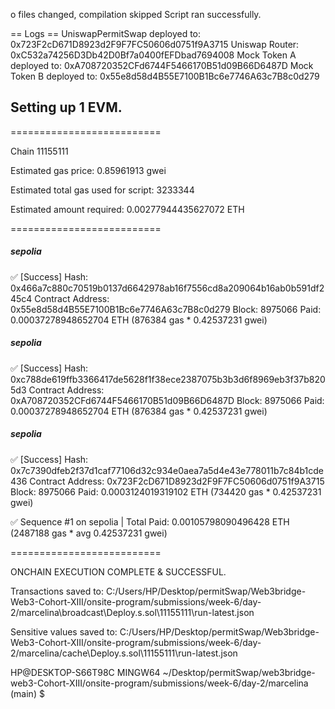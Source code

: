o files changed, compilation skipped
Script ran successfully.

== Logs ==
  UniswapPermitSwap deployed to: 0x723F2cD671D8923d2F9F7FC50606d0751f9A3715
  Uniswap Router: 0xC532a74256D3Db42D0Bf7a0400fEFDbad7694008
  Mock Token A deployed to: 0xA708720352CFd6744F5466170B51d09B66D6487D
  Mock Token B deployed to: 0x55e8d58d4B55E7100B1Bc6e7746A63c7B8c0d279

## Setting up 1 EVM.

==========================

Chain 11155111

Estimated gas price: 0.85961913 gwei

Estimated total gas used for script: 3233344

Estimated amount required: 0.00277944435627072 ETH

==========================

##### sepolia
✅  [Success] Hash: 0x466a7c880c70519b0137d6642978ab16f7556cd8a209064b16ab0b591df245c4
Contract Address: 0x55e8d58d4B55E7100B1Bc6e7746A63c7B8c0d279
Block: 8975066
Paid: 0.00037278948652704 ETH (876384 gas * 0.42537231 gwei)


##### sepolia
✅  [Success] Hash: 0xc788de619ffb3366417de5628f1f38ece2387075b3b3d6f8969eb3f37b8205d3
Contract Address: 0xA708720352CFd6744F5466170B51d09B66D6487D
Block: 8975066
Paid: 0.00037278948652704 ETH (876384 gas * 0.42537231 gwei)


##### sepolia
✅  [Success] Hash: 0x7c7390dfeb2f37d1caf77106d32c934e0aea7a5d4e43e778011b7c84b1cde436
Contract Address: 0x723F2cD671D8923d2F9F7FC50606d0751f9A3715
Block: 8975066
Paid: 0.0003124019319102 ETH (734420 gas * 0.42537231 gwei)

✅ Sequence #1 on sepolia | Total Paid: 0.00105798090496428 ETH (2487188 gas * avg 0.42537231 gwei)       


==========================

ONCHAIN EXECUTION COMPLETE & SUCCESSFUL.

Transactions saved to: C:/Users/HP/Desktop/permitSwap/Web3bridge-Web3-Cohort-XIII/onsite-program/submissions/week-6/day-2/marcelina\broadcast\Deploy.s.sol\11155111\run-latest.json

Sensitive values saved to: C:/Users/HP/Desktop/permitSwap/Web3bridge-Web3-Cohort-XIII/onsite-program/submissions/week-6/day-2/marcelina/cache\Deploy.s.sol\11155111\run-latest.json


HP@DESKTOP-S66T98C MINGW64 ~/Desktop/permitSwap/web3bridge-web3-Cohort-XIII/onsite-program/submissions/week-6/day-2/marcelina (main)
$



